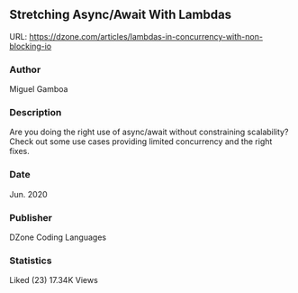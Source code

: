 ## Stretching Async/Await With Lambdas

URL: https://dzone.com/articles/lambdas-in-concurrency-with-non-blocking-io

### Author
Miguel Gamboa
### Description
Are you doing the right use of async/await without constraining scalability? Check out some use cases providing limited concurrency and the right fixes.
### Date
Jun. 2020
### Publisher
DZone Coding Languages 
### Statistics
Liked (23) 17.34K Views